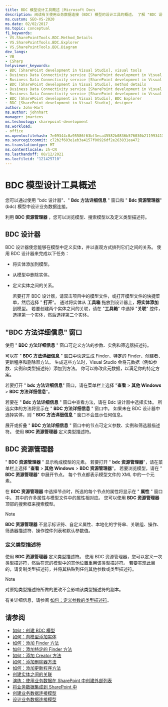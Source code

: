 ```yaml
---
title: BDC 模型设计工具概述 |Microsoft Docs
description: 阅读有关使用业务数据连接 (BDC) 模型的设计工具的概述。 了解 "BDC 设计器"、"BDC 方法详细信息" 窗口和 "BDC 资源管理器"。
ms.custom: SEO-VS-2020
ms.date: 02/02/2017
ms.topic: conceptual
f1_keywords:
- VS.SharePointTools.BDC.Method_Details
- VS.SharePointTools.BDC.Explorer
- VS.SharePointTools.BDC.Diagram
dev_langs:
- VB
- CSharp
helpviewer_keywords:
- BDC [SharePoint development in Visual Studio], visual tools
- Business Data Connectivity service [SharePoint development in Visual Studio], visual tools
- Business Data Connectivity service [SharePoint development in Visual Studio], BDC Explorer
- BDC [SharePoint development in Visual Studio], method details
- Business Data Connectivity service [SharePoint development in Visual Studio], designer
- Business Data Connectivity service [SharePoint development in Visual Studio], method details
- BDC [SharePoint development in Visual Studio], BDC Explorer
- BDC [SharePoint development in Visual Studio], designer
author: John-Hart
ms.author: johnhart
manager: jmartens
ms.technology: sharepoint-development
ms.workload:
- office
ms.openlocfilehash: 7e09344c0a95586f63bf3eca45582b0836b576030b21199341367ca59fe738cb
ms.sourcegitcommit: c72b2f603e1eb3a4157f00926df2e263831ea472
ms.translationtype: MT
ms.contentlocale: zh-CN
ms.lasthandoff: 08/12/2021
ms.locfileid: "121425710"
---
```

# <a name="bdc-model-design-tools-overview"></a>BDC 模型设计工具概述
  您可以通过使用 "bdc 设计器"、" **Bdc 方法详细信息** " 窗口和 " **Bdc 资源管理器**" (bdc) 模型中设计业务数据连接。

 利用 **BDC 资源管理器** ，您可以浏览模型、搜索模型以及定义类型描述符。

## <a name="bdc-designer"></a>BDC 设计器
 BDC 设计器使您能够在模型中定义实体，并以直观方式排列它们之间的关系。 使用 BDC 设计器来完成以下任务：

- 将实体添加到模型。

- 从模型中删除实体。

- 定义实体之间的关系。

  若要打开 BDC 设计器，请双击项目中的模型文件，或打开模型文件的快捷菜单，然后选择 " **打开**"。 通过将实体从 **工具箱** 拖放到设计器上，**将实体添加** 到模型。 若要创建两个实体之间的关联，请在 "**工具箱**" 中选择 "**关联**" 控件，选择第一个实体，然后选择第二个实体。

## <a name="bdc-method-details-window"></a>"BDC 方法详细信息" 窗口
 使用 " **BDC 方法详细信息** " 窗口可定义方法的参数、实例和筛选器描述符。

 可以在 " **BDC 方法详细信息** " 窗口中快速生成 Finder、特定的 Finder、创建者、更新程序和删除器方法。 生成这些方法时，Visual Studio 会将元数据（例如参数、实例和类型描述符）添加到方法。 你可以修改此元数据，以满足你的特定方案。

 若要打开 " **bdc 方法详细信息**" 窗口，请在菜单栏上选择 "**查看**  >  **其他 Windows**  >  **BDC 方法详细信息**"。

 若要在 " **Bdc 方法详细信息** " 窗口中查看方法，请在 Bdc 设计器中选择实体。 所选实体的方法将显示在 " **BDC 方法详细信息** " 窗口中。 如果未在 BDC 设计器中选择实体，则 " **BDC 方法详细信息** " 窗口不会显示任何信息。

 展开或折叠 " **BDC 方法详细信息** " 窗口中的节点可定义参数、实例和筛选器描述符。 使用 **BDC 资源管理器** 定义类型描述符。

## <a name="bdc-explorer"></a>BDC 资源管理器
 " **BDC 资源管理器** " 显示构成模型的元素。 若要打开 " **bdc 资源管理器**"，请在菜单栏上选择 "**查看**  >  **其他 Windows**  >  **BDC 资源管理器**"。 若要浏览模型，请在 " **BDC 资源管理器**" 中展开节点。 每个节点都表示模型文件的 XML 中的一个元素。

 在 **BDC 资源管理器** 中选择节点时，所选的每个节点的属性将显示在 " **属性** " 窗口中。 其中的许多属性与模型文件中的属性相对应。 您可以使用 **BDC 资源管理器** 顶部的搜索框来搜索模型。

> [!NOTE]
> **BDC 资源管理器** 不显示标识符、自定义属性、本地化的字符串、关联组、操作、筛选器描述符、操作控件列表和默认参数值。

### <a name="define-type-descriptors"></a>定义类型描述符
 使用 **BDC 资源管理器** 定义类型描述符。 使用 BDC 资源管理器，您可以定义一次类型描述符，然后在您的模型中的其他位置重用该类型描述符。 若要实现此目的，请复制类型描述符，并将其粘贴到任何其他参数或类型描述符。

> [!NOTE]
> 对原始类型描述符所做的更改不会影响该类型描述符的副本。

 有关详细信息，请参阅 [如何：定义参数的类型描述符](../sharepoint/how-to-define-the-type-descriptor-of-a-parameter.md)。

## <a name="see-also"></a>请参阅
- [如何：创建 BDC 模型](../sharepoint/how-to-create-a-bdc-model.md)
- [如何：向模型添加实体](../sharepoint/how-to-add-an-entity-to-a-model.md)
- [如何：添加 Finder 方法](../sharepoint/how-to-add-a-finder-method.md)
- [如何：添加特定的 Finder 方法](../sharepoint/how-to-add-a-specific-finder-method.md)
- [如何：添加 Creator 方法](../sharepoint/how-to-add-a-creator-method.md)
- [如何：添加删除器方法](../sharepoint/how-to-add-a-deleter-method.md)
- [如何：添加更新程序方法](../sharepoint/how-to-add-an-updater-method.md)
- [创建实体之间的关联](../sharepoint/creating-an-association-between-entities.md)
- [演练：使用业务数据在 SharePoint 中创建外部列表](../sharepoint/walkthrough-creating-an-external-list-in-sharepoint-by-using-business-data.md)
- [将业务数据集成到 SharePoint 中](../sharepoint/integrating-business-data-into-sharepoint.md)
- [创建业务数据连接模型](../sharepoint/creating-a-business-data-connectivity-model.md)
- [设计业务数据连接模型](../sharepoint/designing-a-business-data-connectivity-model.md)

